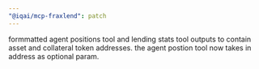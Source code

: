 ```yaml
---
"@iqai/mcp-fraxlend": patch
---
```


formmatted agent positions tool and lending stats tool outputs to contain asset and collateral token addresses. the agent postion tool now takes in address as optional param.
